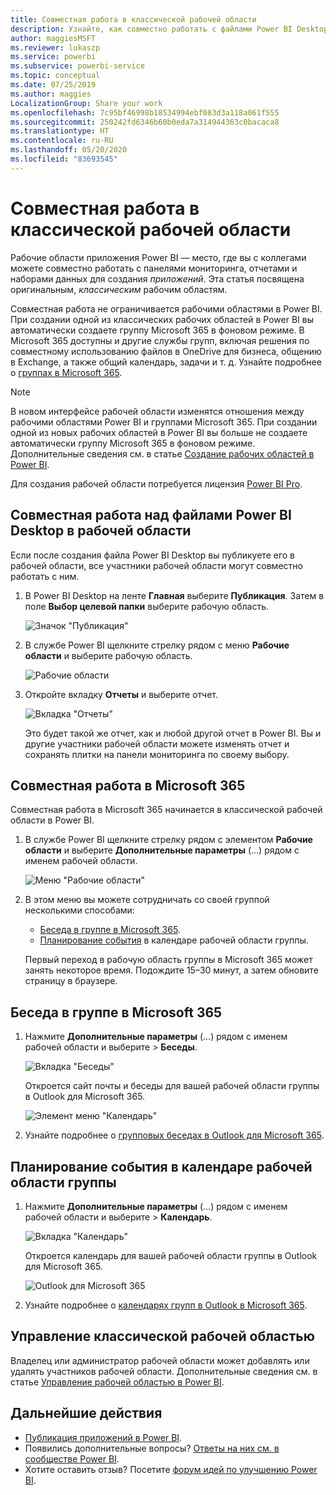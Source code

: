 ```yaml
---
title: Совместная работа в классической рабочей области
description: Узнайте, как совместно работать с файлами Power BI Desktop в рабочей области, используя такие возможности службы Microsoft 365, как предоставление общего доступа к файлам в OneDrive для бизнеса, общение в Exchange, календарь и задачи.
author: maggiesMSFT
ms.reviewer: lukaszp
ms.service: powerbi
ms.subservice: powerbi-service
ms.topic: conceptual
ms.date: 07/25/2019
ms.author: maggies
LocalizationGroup: Share your work
ms.openlocfilehash: 7c95bf46998b18534994ebf083d3a118a061f555
ms.sourcegitcommit: 250242fd6346b60b0eda7a314944363c0bacaca8
ms.translationtype: HT
ms.contentlocale: ru-RU
ms.lasthandoff: 05/20/2020
ms.locfileid: "83693545"
---
```

# <a name="collaborate-in-a-classic-workspace"></a>Совместная работа в классической рабочей области
Рабочие области приложения Power BI — место, где вы с коллегами можете совместно работать с панелями мониторинга, отчетами и наборами данных для создания *приложений*. Эта статья посвящена оригинальным, *классическим* рабочим областям.  

Совместная работа не ограничивается рабочими областями в Power BI. При создании одной из классических рабочих областей в Power BI вы автоматически создаете группу Microsoft 365 в фоновом режиме. В Microsoft 365 доступны и другие службы групп, включая решения по совместному использованию файлов в OneDrive для бизнеса, общению в Exchange, а также общий календарь, задачи и т. д. Узнайте подробнее о [группах в Microsoft 365](https://support.office.com/article/Create-a-group-in-Office-365-7124dc4c-1de9-40d4-b096-e8add19209e9).

> [!NOTE]
> В новом интерфейсе рабочей области изменятся отношения между рабочими областями Power BI и группами Microsoft 365. При создании одной из новых рабочих областей в Power BI вы больше не создаете автоматически группу Microsoft 365 в фоновом режиме. Дополнительные сведения см. в статье [Создание рабочих областей в Power BI](service-create-the-new-workspaces.md).

Для создания рабочей области потребуется лицензия [Power BI Pro](../fundamentals/service-features-license-type.md).

## <a name="collaborate-on-power-bi-desktop-files-in-a-workspace"></a>Совместная работа над файлами Power BI Desktop в рабочей области
Если после создания файла Power BI Desktop вы публикуете его в рабочей области, все участники рабочей области могут совместно работать с ним.

1. В Power BI Desktop на ленте **Главная** выберите **Публикация**. Затем в поле **Выбор целевой папки** выберите рабочую область.
   
    ![Значок "Публикация"](media/service-collaborate-power-bi-workspace/power-bi-group-publish-pbix.png)
2. В службе Power BI щелкните стрелку рядом с меню **Рабочие области** и выберите рабочую область.
   
    ![Рабочие области](media/service-collaborate-power-bi-workspace/power-bi-workspace-nav-arrow.png)
3. Откройте вкладку **Отчеты** и выберите отчет.
   
    ![Вкладка "Отчеты"](media/service-collaborate-power-bi-workspace/power-bi-workspace-report.png)
   
    Это будет такой же отчет, как и любой другой отчет в Power BI. Вы и другие участники рабочей области можете изменять отчет и сохранять плитки на панели мониторинга по своему выбору.

## <a name="collaborate-in-microsoft-365"></a>Совместная работа в Microsoft 365
Совместная работа в Microsoft 365 начинается в классической рабочей области в Power BI.

1. В службе Power BI щелкните стрелку рядом с элементом **Рабочие области** и выберите **Дополнительные параметры** (…) рядом с именем рабочей области. 
   
   ![Меню "Рабочие области"](media/service-collaborate-power-bi-workspace/power-bi-app-ellipsis.png)
2. В этом меню вы можете сотрудничать со своей группой несколькими способами: 
   
   * [Беседа в группе в Microsoft 365](#have-a-group-conversation-in-microsoft-365).
   * [Планирование события](#schedule-an-event-on-the-group-workspace-calendar) в календаре рабочей области группы.
   
   Первый переход в рабочую область группы в Microsoft 365 может занять некоторое время. Подождите 15–30 минут, а затем обновите страницу в браузере.

## <a name="have-a-group-conversation-in-microsoft-365"></a>Беседа в группе в Microsoft 365
1. Нажмите **Дополнительные параметры** (…) рядом с именем рабочей области и выберите \> **Беседы**. 
   
    ![Вкладка "Беседы"](media/service-collaborate-power-bi-workspace/power-bi-app-ellipsis.png)
   
   Откроется сайт почты и беседы для вашей рабочей области группы в Outlook для Microsoft 365.
   
   ![Элемент меню "Календарь"](media/service-collaborate-power-bi-workspace/pbi_grps_o365convo.png)
2. Узнайте подробнее о [групповых беседах в Outlook для Microsoft 365](https://support.office.com/Article/Have-a-group-conversation-a0482e24-a769-4e39-a5ba-a7c56e828b22).

## <a name="schedule-an-event-on-the-group-workspace-calendar"></a>Планирование события в календаре рабочей области группы
1. Нажмите **Дополнительные параметры** (…) рядом с именем рабочей области и выберите \> **Календарь**. 
   
   ![Вкладка "Календарь"](media/service-collaborate-power-bi-workspace/power-bi-app-ellipsis.png)
   
   Откроется календарь для вашей рабочей области группы в Outlook для Microsoft 365.
   
   ![Outlook для Microsoft 365](media/service-collaborate-power-bi-workspace/pbi_grps_o365_calendar.png)
2. Узнайте подробнее о [календарях групп в Outlook в Microsoft 365](https://support.office.com/Article/Add-edit-and-subscribe-to-group-events-0cf1ad68-1034-4306-b367-d75e9818376a).

## <a name="manage-a-classic-workspace"></a>Управление классической рабочей областью
Владелец или администратор рабочей области может добавлять или удалять участников рабочей области. Дополнительные сведения см. в статье [Управление рабочей областью в Power BI](service-manage-app-workspace-in-power-bi-and-office-365.md).

## <a name="next-steps"></a>Дальнейшие действия
* [Публикация приложений в Power BI](service-create-distribute-apps.md).
* Появились дополнительные вопросы? [Ответы на них см. в сообществе Power BI](https://community.powerbi.com/).
* Хотите оставить отзыв? Посетите [форум идей по улучшению Power BI](https://ideas.powerbi.com/forums/265200-power-bi).
